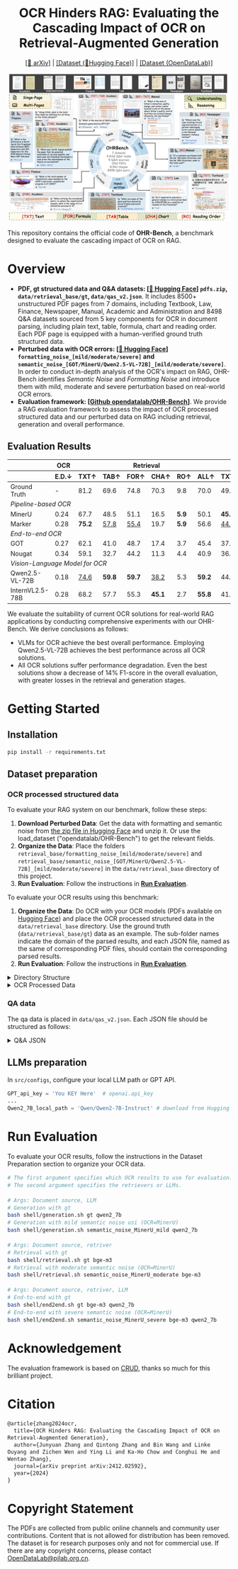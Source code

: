 <h1 align="center">
    OCR Hinders RAG: Evaluating the Cascading Impact of OCR on Retrieval-Augmented Generation
</h1>

<div align="center">

[\[📜 arXiv\]](https://arxiv.org/abs/2412.02592v1) | [\[Dataset (🤗Hugging Face)\]](https://huggingface.co/datasets/opendatalab/OHR-Bench) | [\[Dataset (OpenDataLab)\]](https://opendatalab.com/OpenDataLab/OHR-Bench)

</div>

![framework](./figs/framework.png)

This repository contains the official code of **OHR-Bench**, a benchmark designed to evaluate the cascading impact of OCR on RAG.

# Overview
- **PDF, gt structured data and Q&A datasets: [[🤗 Hugging Face](https://huggingface.co/datasets/opendatalab/OHR-Bench)] `pdfs.zip`, `data/retrieval_base/gt`, `data/qas_v2.json`**. It includes 8500+ unstructured PDF pages from 7 domains, including Textbook, Law, Finance, Newspaper, Manual, Academic and Administration and 8498 Q&A datasets sourced from 5 key components for OCR in document parsing, including plain text, table, formula, chart and reading order. Each PDF page is equipped with a human-verified ground truth structured data.
- **Perturbed data with OCR errors: [[🤗 Hugging Face](https://huggingface.co/datasets/opendatalab/OHR-Bench)] `formatting_noise_[mild/moderate/severe]` and `semantic_noise_[GOT/MinerU/Qwen2.5-VL-72B]_[mild/moderate/severe]`**. In order to conduct in-depth analysis of the OCR's impact on RAG, OHR-Bench identifies *Semantic Noise* and *Formatting Noise* and introduce them with mild, moderate and severe perturbation based on real-world OCR errors.
- **Evaluation framework: [[Github opendatalab/OHR-Bench](https://github.com/opendatalab/OHR-Bench)]**. We provide a RAG evaluation framework to assess the impact of OCR processed structured data and our perturbed data on RAG including retrieval, generation and overall performance.


## Evaluation Results
<table>
    <thead>
        <tr>
            <th></th>
            <th>OCR</th>
            <th colspan="6">Retrieval</th>
            <th colspan="6">Generation</th>
            <th colspan="6">Overall</th>
        </tr>
        <tr>
            <th></th>
            <th>E.D.<span>&darr;</span></th>
            <th>TXT<span>&uarr;</span></th>
            <th>TAB<span>&uarr;</span></th>
            <th>FOR<span>&uarr;</span></th>
            <th>CHA<span>&uarr;</span></th>
            <th>RO<span>&uarr;</span></th>
            <th>ALL<span>&uarr;</span></th>
            <th>TXT<span>&uarr;</span></th>
            <th>TAB<span>&uarr;</span></th>
            <th>FOR<span>&uarr;</span></th>
            <th>CHA<span>&uarr;</span></th>
            <th>RO<span>&uarr;</span></th>
            <th>ALL<span>&uarr;</span></th>
            <th>TXT<span>&uarr;</span></th>
            <th>TAB<span>&uarr;</span></th>
            <th>FOR<span>&uarr;</span></th>
            <th>CHA<span>&uarr;</span></th>
            <th>RO<span>&uarr;</span></th>
            <th>ALL<span>&uarr;</span></th>
        </tr>
    </thead>
    <tbody>
        <tr>
            <td>Ground Truth</td>
            <td>-</td>
            <td>81.2</td>
            <td>69.6</td>
            <td>74.8</td>
            <td>70.3</td>
            <td>9.8</td>
            <td>70.0</td>
            <td>49.4</td>
            <td>46.0</td>
            <td>34.0</td>
            <td>47.0</td>
            <td>28.2</td>
            <td>43.9</td>
            <td>45.0</td>
            <td>34.6</td>
            <td>28.0</td>
            <td>32.9</td>
            <td>18.7</td>
            <td>36.1</td>
        </tr>
        <tr>
            <td colspan="20"><i>Pipeline-based OCR</i></td>
        </tr>
        <tr>
            <td>MinerU</td>
            <td>0.24</td>
            <td>67.7</td>
            <td>48.5</td>
            <td>51.1</td>
            <td>16.5</td>
            <td><b>5.9</b></td>
            <td>50.1</td>
            <td><b>45.9</b></td>
            <td>39.3</td>
            <td>28.6</td>
            <td>9.7</td>
            <td><b>29.5</b></td>
            <td><u>36.7</u></td>
            <td><b>41.4</b></td>
            <td>28.5</td>
            <td>23.0</td>
            <td>9.3</td>
            <td><b>17.8</b></td>
            <td><u>30.0</u></td>
        </tr>
        <tr>
            <td>Marker</td>
            <td>0.28</td>
            <td><b>75.2</b></td>
            <td><u>57.8</u></td>
            <td><u>55.4</u></td>
            <td>19.7</td>
            <td><b>5.9</b></td>
            <td>56.6</td>
            <td><u>44.5</u></td>
            <td>37.8</td>
            <td>27.8</td>
            <td>10.9</td>
            <td><u>26.2</u></td>
            <td>35.9</td>
            <td>40.1</td>
            <td>28.1</td>
            <td>22.3</td>
            <td>10.0</td>
            <td><u>16.2</u></td>
            <td>29.5</td>
        </tr>
        <tr>
            <td colspan="20"><i>End-to-end OCR</i></td>
        </tr>
        <tr>
            <td>GOT</td>
            <td>0.27</td>
            <td>62.1</td>
            <td>41.0</td>
            <td>48.7</td>
            <td>17.4</td>
            <td>3.7</td>
            <td>45.4</td>
            <td>37.5</td>
            <td>28.5</td>
            <td>24.1</td>
            <td>8.5</td>
            <td>7.1</td>
            <td>27.8</td>
            <td>35.3</td>
            <td>22.9</td>
            <td>20.1</td>
            <td>8.2</td>
            <td>5.3</td>
            <td>24.6</td>
        </tr>
        <tr>
            <td>Nougat</td>
            <td>0.34</td>
            <td>59.1</td>
            <td>32.7</td>
            <td>44.2</td>
            <td>11.3</td>
            <td>4.4</td>
            <td>40.9</td>
            <td>36.7</td>
            <td>22.9</td>
            <td>22.9</td>
            <td>6.4</td>
            <td>6.9</td>
            <td>25.5</td>
            <td>33.5</td>
            <td>18.4</td>
            <td>19.4</td>
            <td>5.8</td>
            <td>3.6</td>
            <td>14.5</td>
        </tr>
        <tr>
            <td colspan="20"><i>Vision-Language Model for OCR</i></td>
        </tr>
        <tr>
            <td>Qwen2.5-VL-72B</td>
            <td>0.18</td>
            <td><u>74.6</u></td>
            <td><b>59.8</b></td>
            <td><b>59.7</b></td>
            <td><u>38.2</u></td>
            <td>5.3</td>
            <td><b>59.2</b></td>
            <td>44.4</td>
            <td><b>42.1</b></td>
            <td><b>31.8</b></td>
            <td><b>27.0</b></td>
            <td>11.6</td>
            <td><b>37.5</b></td>
            <td><u>40.6</u></td>
            <td><b>31.1</b></td>
            <td><b>26.1</b></td>
            <td><u>19.0</u></td>
            <td>8.8</td>
            <td><b>31.1</b></td>
        </tr>
        <tr>
            <td>InternVL2.5-78B</td>
            <td>0.28</td>
            <td>68.2</td>
            <td>57.7</td>
            <td>55.3</td>
            <td><b>45.1</b></td>
            <td>2.7</td>
            <td><b>55.8</b></td>
            <td>41.8</td>
            <td><u>41.8</u></td>
            <td><u>29.0</u></td>
            <td><b>33.6</b></td>
            <td>3.3</td>
            <td>35.8</td>
            <td>38.2</td>
            <td><u>31.0</u></td>
            <td><u>23.3</u></td>
            <td><b>22.9</b></td>
            <td>3.1</td>
            <td>29.6</td>
        </tr>
    </tbody>
</table>

We evaluate the suitability of current OCR solutions for real-world RAG applications by conducting comprehensive experiments with our OHR-Bench.
We derive conclusions as follows:

- VLMs for OCR achieve the best overall performance. Employing Qwen2.5-VL-72B achieves the best performance across all OCR solutions.
- All OCR solutions suffer performance degradation. Even the best solutions show a decrease of 14% F1-score in the overall evaluation, with greater losses in the retrieval and generation stages.

# Getting Started
## Installation
```bash
pip install -r requirements.txt
```

## Dataset preparation
### OCR processed structured data
To evaluate your RAG system on our benchmark, follow these steps:
1. **Download Perturbed Data**: Get the data with formatting and semantic noise from [the zip file in Hugging Face](https://huggingface.co/datasets/opendatalab/OHR-Bench/blob/main/retrieval.zip) and unzip it. Or use the load_dataset ("opendatalab/OHR-Bench") to get the relevant fields.
2. **Organize the Data**: Place the folders `retrieval_base/formatting_noise_[mild/moderate/severe]` and `retrieval_base/semantic_noise_[GOT/MinerU/Qwen2.5-VL-72B]_[mild/moderate/severe]` in the `data/retrieval_base` directory of this project.
3. **Run Evaluation**: Follow the instructions in [**Run Evaluation**](#run-evaluation).

To evaluate your OCR results using this benchmark:
1. **Organize the Data**: Do OCR with your OCR models (PDFs available on [Hugging Face](https://huggingface.co/datasets/opendatalab/OHR-Bench)) and place the OCR processed structured data in the `data/retrieval_base` directory. Use the ground truth (`data/retrieval_base/gt`) data as an example. The sub-folder names indicate the domain of the parsed results, and each JSON file, named as the same of corresponding PDF files, should contain the corresponding parsed results.
2. **Run Evaluation**: Follow the instructions in [**Run Evaluation**](#run-evaluation).

<details>
<summary>Directory Structure</summary>

```bash
retrieval_base/gt/ # We provide gt and MinerU processed structured data as illustration here
├── finance # Domain
│   ├── 3M_2023Q2_10Q.json # Parsed results
│   ├── ...
├── textbook
...
```

</details>

<details>
<summary>OCR Processed Data</summary>

```json
[
    {
        "page_idx": 0, // Page index
        "text": "...", // OCR processed structured data
    },
    ...
]
```

</details>

### QA data
The qa data is placed in `data/qas_v2.json`. Each JSON file should be structured as follows:

<details>
<summary>Q&A JSON</summary>

```json
[
    {
        "doc_name": "finance/JPMORGAN_2021Q1_10Q", // Document source
        "ID": "00073cc2-c801-467c-9039-fca63c78c6a9", // Unique ID
        "questions": "What was the total amount of nonaccrual loans retained as of March 31, 2021?",
        "answers": "842",
        "doc_type": "finance", // Q&A domain.
        "answer_form": "Numeric", // Answer format.
        "evidence_source": "table", // Evidence source.
        "evidence_context": "Nonaccrual loans retained $^{(\\mathrm{a})}$ & \\$ & 842 & \\$ & 689 & $22 \\%$", // Evidence.
        "evidence_page_no": 24
    },
    ...
]
```

</details>


## LLMs preparation
In `src/configs`, configure your local LLM path or GPT API.
```python
GPT_api_key = 'You KEY Here'  # openai.api_key
...
Qwen2_7B_local_path = 'Qwen/Qwen2-7B-Instruct' # download from Hugging Face or your local path
```


# Run Evaluation
To evaluate your OCR results, follow the instructions in the Dataset Preparation section to organize your OCR data.

```bash
# The first argument specifies which OCR results to use for evaluation.
# The second argument specifies the retrievers or LLMs.

# Args: Document source, LLM
# Generation with gt
bash shell/generation.sh gt qwen2_7b
# Generation with mild semantic noise usi (OCR=MinerU)
bash shell/generation.sh semantic_noise_MinerU_mild qwen2_7b

# Args: Document source, retriver
# Retrieval with gt
bash shell/retrieval.sh gt bge-m3
# Retrieval with moderate semantic noise (OCR=MinerU)
bash shell/retrieval.sh semantic_noise_MinerU_moderate bge-m3

# Args: Document source, retriver, LLM
# End-to-end with gt
bash shell/end2end.sh gt bge-m3 qwen2_7b
# End-to-end with severe semantic noise (OCR=MinerU)
bash shell/end2end.sh semantic_noise_MinerU_severe bge-m3 qwen2_7b
```

# Acknowledgement
The evaluation framework is based on [CRUD](https://github.com/IAAR-Shanghai/CRUD_RAG), thanks so much for this brilliant project.

# Citation
```
@article{zhang2024ocr,
  title={OCR Hinders RAG: Evaluating the Cascading Impact of OCR on Retrieval-Augmented Generation},
  author={Junyuan Zhang and Qintong Zhang and Bin Wang and Linke Ouyang and Zichen Wen and Ying Li and Ka-Ho Chow and Conghui He and Wentao Zhang},
  journal={arXiv preprint arXiv:2412.02592},
  year={2024}
}
```

# Copyright Statement
The PDFs are collected from public online channels and community user contributions. Content that is not allowed for distribution has been removed. The dataset is for research purposes only and not for commercial use. If there are any copyright concerns, please contact OpenDataLab@pjlab.org.cn.
